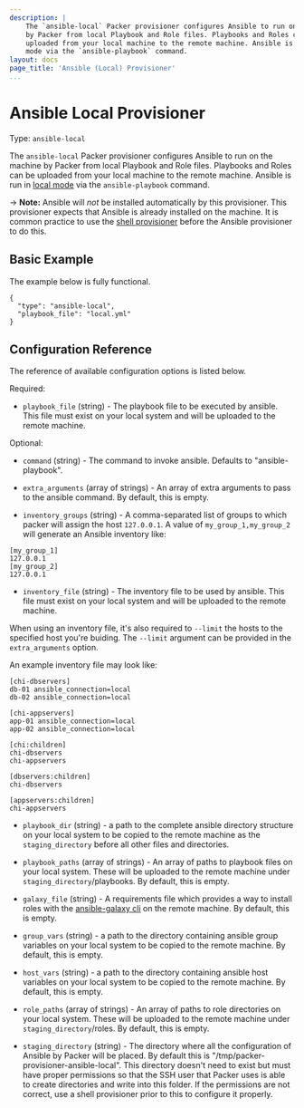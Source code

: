 ```yaml
---
description: |
    The `ansible-local` Packer provisioner configures Ansible to run on the machine
    by Packer from local Playbook and Role files. Playbooks and Roles can be
    uploaded from your local machine to the remote machine. Ansible is run in local
    mode via the `ansible-playbook` command.
layout: docs
page_title: 'Ansible (Local) Provisioner'
...
```


# Ansible Local Provisioner

Type: `ansible-local`

The `ansible-local` Packer provisioner configures Ansible to run on the machine
by Packer from local Playbook and Role files. Playbooks and Roles can be
uploaded from your local machine to the remote machine. Ansible is run in [local
mode](https://docs.ansible.com/ansible/playbooks_delegation.html#local-playbooks) via the
`ansible-playbook` command.

-&gt; **Note:** Ansible will *not* be installed automatically by this
provisioner. This provisioner expects that Ansible is already installed on the
machine. It is common practice to use the [shell
provisioner](/docs/provisioners/shell.html) before the Ansible provisioner to do
this.

## Basic Example

The example below is fully functional.

``` {.javascript}
{
  "type": "ansible-local",
  "playbook_file": "local.yml"
}
```

## Configuration Reference

The reference of available configuration options is listed below.

Required:

-   `playbook_file` (string) - The playbook file to be executed by ansible. This
    file must exist on your local system and will be uploaded to the
    remote machine.

Optional:

-   `command` (string) - The command to invoke ansible. Defaults
    to "ansible-playbook".

-   `extra_arguments` (array of strings) - An array of extra arguments to pass
    to the ansible command. By default, this is empty.

-   `inventory_groups` (string) - A comma-separated list of groups to which
    packer will assign the host `127.0.0.1`. A value of `my_group_1,my_group_2`
    will generate an Ansible inventory like:

```{.text}
[my_group_1]
127.0.0.1
[my_group_2]
127.0.0.1
```

-   `inventory_file` (string) - The inventory file to be used by ansible. This
    file must exist on your local system and will be uploaded to the
    remote machine.

When using an inventory file, it's also required to `--limit` the hosts to the
specified host you're buiding. The `--limit` argument can be provided in the
`extra_arguments` option.

An example inventory file may look like:

```{.text}
[chi-dbservers]
db-01 ansible_connection=local
db-02 ansible_connection=local

[chi-appservers]
app-01 ansible_connection=local
app-02 ansible_connection=local

[chi:children]
chi-dbservers
chi-appservers

[dbservers:children]
chi-dbservers

[appservers:children]
chi-appservers
```

-   `playbook_dir` (string) - a path to the complete ansible directory structure
    on your local system to be copied to the remote machine as the
    `staging_directory` before all other files and directories.

-   `playbook_paths` (array of strings) - An array of paths to playbook files on
    your local system. These will be uploaded to the remote machine under
    `staging_directory`/playbooks. By default, this is empty.

-   `galaxy_file` (string) - A requirements file which provides a way to install
    roles with the [ansible-galaxy
    cli](http://docs.ansible.com/ansible/galaxy.html#the-ansible-galaxy-command-line-tool)
    on the remote machine. By default, this is empty.

-   `group_vars` (string) - a path to the directory containing ansible group
    variables on your local system to be copied to the remote machine. By
    default, this is empty.

-   `host_vars` (string) - a path to the directory containing ansible host
    variables on your local system to be copied to the remote machine. By
    default, this is empty.

-   `role_paths` (array of strings) - An array of paths to role directories on
    your local system. These will be uploaded to the remote machine under
    `staging_directory`/roles. By default, this is empty.

-   `staging_directory` (string) - The directory where all the configuration of
    Ansible by Packer will be placed. By default this
    is "/tmp/packer-provisioner-ansible-local". This directory doesn't need to
    exist but must have proper permissions so that the SSH user that Packer uses
    is able to create directories and write into this folder. If the permissions
    are not correct, use a shell provisioner prior to this to configure
    it properly.
